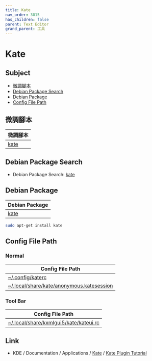 ```yaml
---
title: Kate
nav_order: 3015
has_children: false
parent: Text Editor
grand_parent: 工具
---
```



# Kate


## Subject

* [微調腳本](#微調腳本)
* [Debian Package Search](#debian-package-search)
* [Debian Package](#debian-package)
* [Config File Path](#config-file-path)


## 微調腳本

| 微調腳本 |
| --- |
| [kate](https://github.com/samwhelp/lingmo-adjustment/tree/main/prototype/main/tool-config/part/kate) |


## Debian Package Search

* Debian Package Search: [kate](https://packages.debian.org/search?searchon=names&keywords=kate)


## Debian Package

| Debian Package |
| --- |
| [kate](https://packages.debian.org/stable/kate) |

``` sh
sudo apt-get install kate
```


## Config File Path


### Normal

| Config File Path |
| --- |
| [~/.config/katerc](https://github.com/samwhelp/debian-adjustment/blob/main/prototype/tool/kate/asset/overlay/etc/skel/.config/katerc) |
| [~/.local/share/kate/anonymous.katesession](https://github.com/samwhelp/debian-adjustment/blob/main/prototype/tool/kate/asset/overlay/etc/skel/.local/share/kate/anonymous.katesession) |


### Tool Bar

| Config File Path |
| --- |
| [~/.local/share/kxmlgui5/kate/kateui.rc](https://github.com/samwhelp/debian-adjustment/blob/main/prototype/tool/kate/asset/overlay/etc/skel/.local/share/kxmlgui5/kate/kateui.rc) |


## Link

* KDE / Documentation / Applications / [Kate](https://develop.kde.org/docs/apps/kate/) / [Kate Plugin Tutorial](https://develop.kde.org/docs/apps/kate/plugin/)
